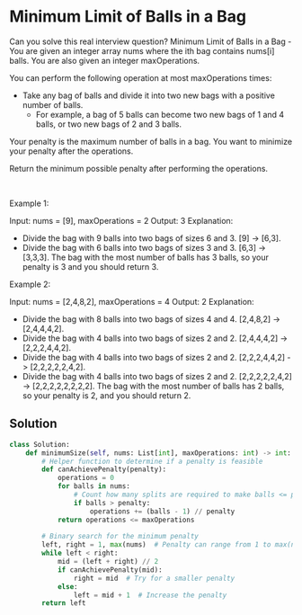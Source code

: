 # Minimum Limit of Balls in a Bag

Can you solve this real interview question? Minimum Limit of Balls in a Bag - You are given an integer array nums where the ith bag contains nums[i] balls. You are also given an integer maxOperations.

You can perform the following operation at most maxOperations times:

 * Take any bag of balls and divide it into two new bags with a positive number of balls.
   * For example, a bag of 5 balls can become two new bags of 1 and 4 balls, or two new bags of 2 and 3 balls.

Your penalty is the maximum number of balls in a bag. You want to minimize your penalty after the operations.

Return the minimum possible penalty after performing the operations.

 

Example 1:


Input: nums = [9], maxOperations = 2
Output: 3
Explanation: 
- Divide the bag with 9 balls into two bags of sizes 6 and 3. [9] -> [6,3].
- Divide the bag with 6 balls into two bags of sizes 3 and 3. [6,3] -> [3,3,3].
The bag with the most number of balls has 3 balls, so your penalty is 3 and you should return 3.


Example 2:


Input: nums = [2,4,8,2], maxOperations = 4
Output: 2
Explanation:
- Divide the bag with 8 balls into two bags of sizes 4 and 4. [2,4,8,2] -> [2,4,4,4,2].
- Divide the bag with 4 balls into two bags of sizes 2 and 2. [2,4,4,4,2] -> [2,2,2,4,4,2].
- Divide the bag with 4 balls into two bags of sizes 2 and 2. [2,2,2,4,4,2] -> [2,2,2,2,2,4,2].
- Divide the bag with 4 balls into two bags of sizes 2 and 2. [2,2,2,2,2,4,2] -> [2,2,2,2,2,2,2,2].
The bag with the most number of balls has 2 balls, so your penalty is 2, and you should return 2.

## Solution
```py
class Solution:
    def minimumSize(self, nums: List[int], maxOperations: int) -> int:
        # Helper function to determine if a penalty is feasible
        def canAchievePenalty(penalty):
            operations = 0
            for balls in nums:
                # Count how many splits are required to make balls <= penalty
                if balls > penalty:
                    operations += (balls - 1) // penalty
            return operations <= maxOperations
        
        # Binary search for the minimum penalty
        left, right = 1, max(nums)  # Penalty can range from 1 to max(nums)
        while left < right:
            mid = (left + right) // 2
            if canAchievePenalty(mid):
                right = mid  # Try for a smaller penalty
            else:
                left = mid + 1  # Increase the penalty
        return left
```
